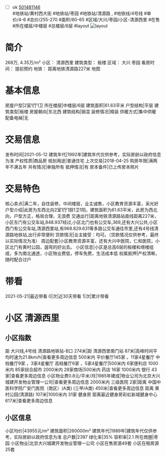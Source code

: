 - [ ] ok [501481146](https://bj.5i5j.com/ershoufang/501481146.html)  
 #地铁站/黄村西大街 #地铁站/枣园 #地铁站/清源路 ,  #地铁线/4号线
#单价/4-6 #总价/255-270 #面积/60-65   #区域/大兴/枣园/小区-清源西里 #在售 #所在楼层/中楼层 #总楼层/6层 #layout 
![layout](http://image2a.5i5j.com/bdir/layout/5249ab553b2b4fe0a62ddbcb66824051.jpg_P5.jpg) 
# 简介 
 268万,  4.35万/m² 
小区： 清源西里
建筑类型： 板楼
区域： 大兴 枣园
看房时间： 提前预约
地铁： 距离地铁清源路227米 地图
# 基本信息 
 房屋户型|2室1厅1卫
所在楼层|中楼层/6层
建筑面积|61.63平米
户型结构|平层
建筑类型|板楼
房屋朝向|东北西
建筑结构|钢混
装修情况|精装
供暖方式|集中供暖
配备电梯|无
# 交易信息 
 发布时间|2021-05-12
建筑年代|1992年|建筑年代仅供参考，实际房龄以政府信息为准
产权性质|商品房
规划用途|普通住宅
上次交易|2018-04-25
购房年限|满两年不满五年
共有情况|单独所有
抵押情况|有
房本备件|已上传房本照片
# 交易特色 
 核心卖点|满二年，自住装修，中间楼层，业主诚售，小区教育资源丰富，采光好
户型介绍|此房为东西北向2室1厅1厨1卫1阳，建筑面积为61.63平米，此房为西北向，户型方正，格局合理，无浪费
交通出行|距离地铁清源路站直线距离227米，小区东门有公交车站,848.937经过,小区北门也有公交车,369,还有大兴公共,小区西门有公交车站,清源西里站,有968.829.631等多路公交车通往市里,还有4号线清源路地铁站,出行非常便利
贷款情况|业主接受：均可。（贷款情况仅供参考，最终以实际情况为准）
周边配套|小区教育资源丰富，还有大兴中医院，仁和医院，小区北门有黄村公园，遛弯的好出去。
小区信息|小区是总高6层的板楼和塔楼组成，多为南北通透，小区物业费低，停车免费，生活成本低
权属抵押|产权清晰，随时配合过户
# 带看 
 2021-05-21|最近带看	 0|次|近30天带看	 1|次|累计带看
# 小区 清源西里
## 小区指数 
 距 大兴线,4号线 清源路地铁站-B口 274米|距 清源西里南门站 87米|高峰时间平均时速为21.8km/h|查看更多周边信息
500米内 平价餐厅145家 ，11家4星餐厅
中档餐厅9家 ，3家4星餐厅
高档餐厅6家 ，5家4星餐厅|500米内 6家便利店
1000米内 85家综合超市
2000米内 28家商场|500米内 药店 16家
1000米内 银行 43家|查看更多周边信息
小区物业费0.8元/平米/月|1985年建成|物业公司为北京大兴城建开发物业管理一公司|查看更多周边信息
2000米内 三级医院 2家|距离 中国中医科学院广安门医院（南区）(A类) (三甲/A类) 450米|查看更多周边信息
距离 黄村公园(清源路) 107米|1000米内 31家 健身房
距离最近健身房彩虹新城健身中心 617米|查看更多周边信息
## 小区信息 
 小区均价|43955元/m²
建筑面积|260000m²
建筑年代|1989年|建筑年代仅供参考，实际房龄以政府信息为准
总户数|2397
绿化率|35%
容积率|2.1
所在商圈|枣园
小区物业|北京大兴城建开发物业管理一公司
小区在售房源49套
小区在租房源25套
